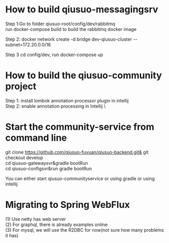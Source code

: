 # How to build  qiusuo-messagingsrv
Step 1:Go to folder qiusuo-root/config/dev/rabbitmq\
run docker-compose build to build the rabbitmq docker image

Step 2:
docker network create -d bridge dev-qiusuo-cluster --subnet=172.20.0.0/16


Step 3 cd config/dev, run docker-compose up

# How to build the qiusuo-community project

Step 1: install lombok annotation processor plugin in intellij\
Step 2: enable annotation processing in Intellij \


# Start the community-service from command line
git clone https://github.com/qiusuo-fuyuan/qiusuo-backend.git& 
git checkout develop\
cd qiusuo-gatewaysvr&gradle bootRun\
cd qiusuo-configsvr&run gradle bootRun

You can either start qiusuo-communityservice or using gradle or using
intellij 





# Migrating to Spring WebFlux
(1) Use netty has web server\
(2) For graphql, there is already examples online\
(3) For mysql, we will use the R2DBC for now(not sure how many problems it has)


